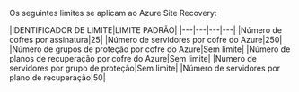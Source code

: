 
Os seguintes limites se aplicam ao Azure Site Recovery:


|IDENTIFICADOR DE LIMITE|LIMITE PADRÃO|
|---|---|---|---|
|Número de cofres por assinatura|25|
|Número de servidores por cofre do Azure|250|
|Número de grupos de proteção por cofre do Azure|Sem limite|
|Número de planos de recuperação por cofre do Azure|Sem limite|
|Número de servidores por grupo de proteção|Sem limite|
|Número de servidores por plano de recuperação|50|

<!---HONumber=July15_HO4-->